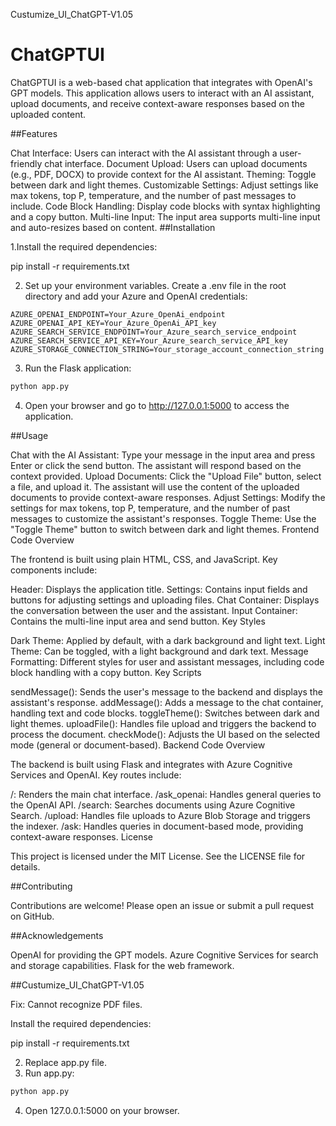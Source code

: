 Custumize_UI_ChatGPT-V1.05
# ChatGPTUI
  
ChatGPTUI is a web-based chat application that integrates with OpenAI's GPT models. This application allows users to interact with an AI assistant, upload documents, and receive context-aware responses based on the uploaded content.

##Features
 

Chat Interface: Users can interact with the AI assistant through a user-friendly chat interface.
Document Upload: Users can upload documents (e.g., PDF, DOCX) to provide context for the AI assistant.
Theming: Toggle between dark and light themes.
Customizable Settings: Adjust settings like max tokens, top P, temperature, and the number of past messages to include.
Code Block Handling: Display code blocks with syntax highlighting and a copy button.
Multi-line Input: The input area supports multi-line input and auto-resizes based on content.
##Installation
 

1.Install the required dependencies:


pip install -r requirements.txt  
 
2. Set up your environment variables. Create a .env file in the root directory and add your Azure and OpenAI credentials:


```env  
AZURE_OPENAI_ENDPOINT=Your_Azure_OpenAi_endpoint  
AZURE_OPENAI_API_KEY=Your_Azure_OpenAi_API_key  
AZURE_SEARCH_SERVICE_ENDPOINT=Your_Azure_search_service_endpoint  
AZURE_SEARCH_SERVICE_API_KEY=Your_Azure_search_service_API_key  
AZURE_STORAGE_CONNECTION_STRING=Your_storage_account_connection_string  
```  
 
3. Run the Flask application:


```bash  
python app.py  
```  
 
4. Open your browser and go to http://127.0.0.1:5000 to access the application.

##Usage
 

Chat with the AI Assistant: Type your message in the input area and press Enter or click the send button. The assistant will respond based on the context provided.
Upload Documents: Click the "Upload File" button, select a file, and upload it. The assistant will use the content of the uploaded documents to provide context-aware responses.
Adjust Settings: Modify the settings for max tokens, top P, temperature, and the number of past messages to customize the assistant's responses.
Toggle Theme: Use the "Toggle Theme" button to switch between dark and light themes.
Frontend Code Overview
 
The frontend is built using plain HTML, CSS, and JavaScript. Key components include:

Header: Displays the application title.
Settings: Contains input fields and buttons for adjusting settings and uploading files.
Chat Container: Displays the conversation between the user and the assistant.
Input Container: Contains the multi-line input area and send button.
Key Styles
 

Dark Theme: Applied by default, with a dark background and light text.
Light Theme: Can be toggled, with a light background and dark text.
Message Formatting: Different styles for user and assistant messages, including code block handling with a copy button.
Key Scripts
 

sendMessage(): Sends the user's message to the backend and displays the assistant's response.
addMessage(): Adds a message to the chat container, handling text and code blocks.
toggleTheme(): Switches between dark and light themes.
uploadFile(): Handles file upload and triggers the backend to process the document.
checkMode(): Adjusts the UI based on the selected mode (general or document-based).
Backend Code Overview
 
The backend is built using Flask and integrates with Azure Cognitive Services and OpenAI. Key routes include:

/: Renders the main chat interface.
/ask_openai: Handles general queries to the OpenAI API.
/search: Searches documents using Azure Cognitive Search.
/upload: Handles file uploads to Azure Blob Storage and triggers the indexer.
/ask: Handles queries in document-based mode, providing context-aware responses.
License
 
This project is licensed under the MIT License. See the LICENSE file for details.

##Contributing
 
Contributions are welcome! Please open an issue or submit a pull request on GitHub.

##Acknowledgements
 

OpenAI for providing the GPT models.
Azure Cognitive Services for search and storage capabilities.
Flask for the web framework.
 

##Custumize_UI_ChatGPT-V1.05
 
Fix: Cannot recognize PDF files.

Install the required dependencies:


pip install -r requirements.txt  
 
2. Replace app.py file.
3. Run app.py:


```bash  
python app.py  
```  
 
4. Open 127.0.0.1:5000 on your browser.
